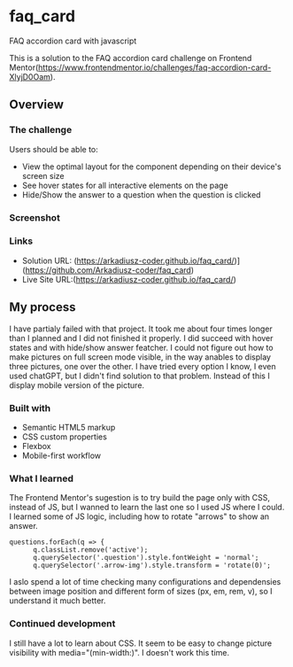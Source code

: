 # faq_card
FAQ accordion card with javascript

This is a solution to the FAQ accordion card challenge on Frontend Mentor(https://www.frontendmentor.io/challenges/faq-accordion-card-XlyjD0Oam). 

## Overview

### The challenge

Users should be able to:

- View the optimal layout for the component depending on their device's screen size
- See hover states for all interactive elements on the page
- Hide/Show the answer to a question when the question is clicked

### Screenshot


### Links

- Solution URL: (https://arkadiusz-coder.github.io/faq_card/)](https://github.com/Arkadiusz-coder/faq_card)
- Live Site URL:(https://arkadiusz-coder.github.io/faq_card/)

## My process

I have partialy failed with that project. It took me about four times longer than I planned and I did not finished it properly. I did succeed with hover states and with hide/show answer featcher. I could not figure out how to make pictures on full screen mode visible, in the way anables to display three pictures, one over the other. I have tried every option I know, I even used chatGPT, but I didn't find solution to that problem. Instead of this I display mobile version of the picture. 

### Built with

- Semantic HTML5 markup
- CSS custom properties
- Flexbox
- Mobile-first workflow

### What I learned

The Frontend Mentor's sugestion is to try build the page only with CSS, instead of JS, but I wanned to learn the last one so I used JS where I could. I learned some of JS logic, including how to rotate "arrows" to show an answer.
```````JS
questions.forEach(q => {
      q.classList.remove('active');
      q.querySelector('.question').style.fontWeight = 'normal';
      q.querySelector('.arrow-img').style.transform = 'rotate(0)';
`````````````
I aslo spend a lot of time checking many configurations and dependensies between image position and different form of sizes (px, em, rem, v), so I understand it much better. 

### Continued development

I still have a lot to learn about CSS. It seem to be easy to change picture visibility with media="(min-width:)". I doesn't work this time.


